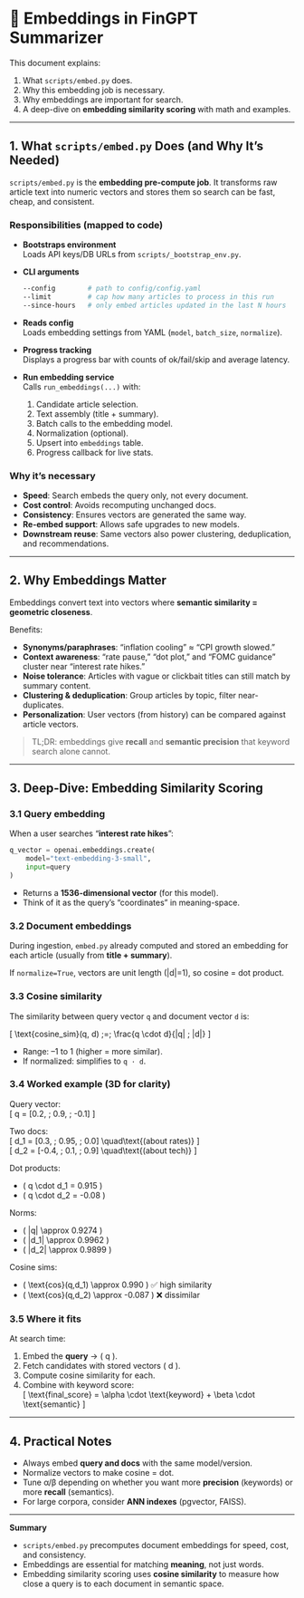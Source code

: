 # 🧩 Embeddings in FinGPT Summarizer

This document explains:
1. What `scripts/embed.py` does.  
2. Why this embedding job is necessary.  
3. Why embeddings are important for search.  
4. A deep-dive on **embedding similarity scoring** with math and examples.

---

## 1. What `scripts/embed.py` Does (and Why It’s Needed)

`scripts/embed.py` is the **embedding pre-compute job**. It transforms raw article text into numeric vectors and stores them so search can be fast, cheap, and consistent.

### Responsibilities (mapped to code)
- **Bootstraps environment**  
  Loads API keys/DB URLs from `scripts/_bootstrap_env.py`.

- **CLI arguments**  
  ```bash
  --config        # path to config/config.yaml
  --limit         # cap how many articles to process in this run
  --since-hours   # only embed articles updated in the last N hours
  ```

- **Reads config**  
  Loads embedding settings from YAML (`model`, `batch_size`, `normalize`).

- **Progress tracking**  
  Displays a progress bar with counts of ok/fail/skip and average latency.

- **Run embedding service**  
  Calls `run_embeddings(...)` with:
  1. Candidate article selection.  
  2. Text assembly (title + summary).  
  3. Batch calls to the embedding model.  
  4. Normalization (optional).  
  5. Upsert into `embeddings` table.  
  6. Progress callback for live stats.  

### Why it’s necessary
- **Speed**: Search embeds the query only, not every document.  
- **Cost control**: Avoids recomputing unchanged docs.  
- **Consistency**: Ensures vectors are generated the same way.  
- **Re-embed support**: Allows safe upgrades to new models.  
- **Downstream reuse**: Same vectors also power clustering, deduplication, and recommendations.

---

## 2. Why Embeddings Matter

Embeddings convert text into vectors where **semantic similarity = geometric closeness**.

Benefits:
- **Synonyms/paraphrases**: “inflation cooling” ≈ “CPI growth slowed.”  
- **Context awareness**: “rate pause,” “dot plot,” and “FOMC guidance” cluster near “interest rate hikes.”  
- **Noise tolerance**: Articles with vague or clickbait titles can still match by summary content.  
- **Clustering & deduplication**: Group articles by topic, filter near-duplicates.  
- **Personalization**: User vectors (from history) can be compared against article vectors.  

> TL;DR: embeddings give **recall** and **semantic precision** that keyword search alone cannot.

---

## 3. Deep-Dive: Embedding Similarity Scoring

### 3.1 Query embedding
When a user searches “**interest rate hikes**”:  

```python
q_vector = openai.embeddings.create(
    model="text-embedding-3-small",
    input=query
)
```
- Returns a **1536-dimensional vector** (for this model).  
- Think of it as the query’s “coordinates” in meaning-space.

### 3.2 Document embeddings
During ingestion, `embed.py` already computed and stored an embedding for each article (usually from **title + summary**).

If `normalize=True`, vectors are unit length (\|d\|=1), so cosine = dot product.

### 3.3 Cosine similarity
The similarity between query vector `q` and document vector `d` is:

\[
\text{cosine\_sim}(q, d) \;=\; \frac{q \cdot d}{\|q\| \; \|d\|}
\]

- Range: –1 to 1 (higher = more similar).  
- If normalized: simplifies to `q · d`.

### 3.4 Worked example (3D for clarity)
Query vector:  
\[
q = [0.2, \; 0.9, \; -0.1]
\]

Two docs:  
\[
d_1 = [0.3, \; 0.95, \; 0.0] \quad\text{(about rates)}
\]  
\[
d_2 = [-0.4, \; 0.1, \; 0.9] \quad\text{(about tech)}
\]

Dot products:  
- \( q \cdot d_1 = 0.915 \)  
- \( q \cdot d_2 = -0.08 \)

Norms:  
- \( \|q\| \approx 0.9274 \)  
- \( \|d_1\| \approx 0.9962 \)  
- \( \|d_2\| \approx 0.9899 \)

Cosine sims:  
- \( \text{cos}(q,d_1) \approx 0.990 \) ✅ high similarity  
- \( \text{cos}(q,d_2) \approx -0.087 \) ❌ dissimilar  

### 3.5 Where it fits
At search time:
1. Embed the **query** → \( q \).  
2. Fetch candidates with stored vectors \( d \).  
3. Compute cosine similarity for each.  
4. Combine with keyword score:  
   \[
   \text{final\_score} = \alpha \cdot \text{keyword} + \beta \cdot \text{semantic}
   \]  

---

## 4. Practical Notes
- Always embed **query and docs** with the same model/version.  
- Normalize vectors to make cosine = dot.  
- Tune α/β depending on whether you want more **precision** (keywords) or more **recall** (semantics).  
- For large corpora, consider **ANN indexes** (pgvector, FAISS).  

---

**Summary**  
- `scripts/embed.py` precomputes document embeddings for speed, cost, and consistency.  
- Embeddings are essential for matching **meaning**, not just words.  
- Embedding similarity scoring uses **cosine similarity** to measure how close a query is to each document in semantic space.  
